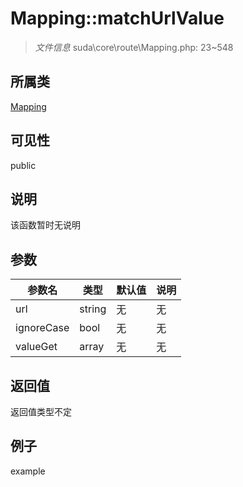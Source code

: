# Mapping::matchUrlValue

> *文件信息* suda\core\route\Mapping.php: 23~548
## 所属类 

[Mapping](../Mapping.md)

## 可见性

  public  
## 说明

该函数暂时无说明

## 参数

| 参数名 | 类型 | 默认值 | 说明 |
|--------|-----|-------|-------|
| url |  string | 无 | 无 |
| ignoreCase |  bool | 无 | 无 |
| valueGet |  array | 无 | 无 |

## 返回值
返回值类型不定

## 例子

example
